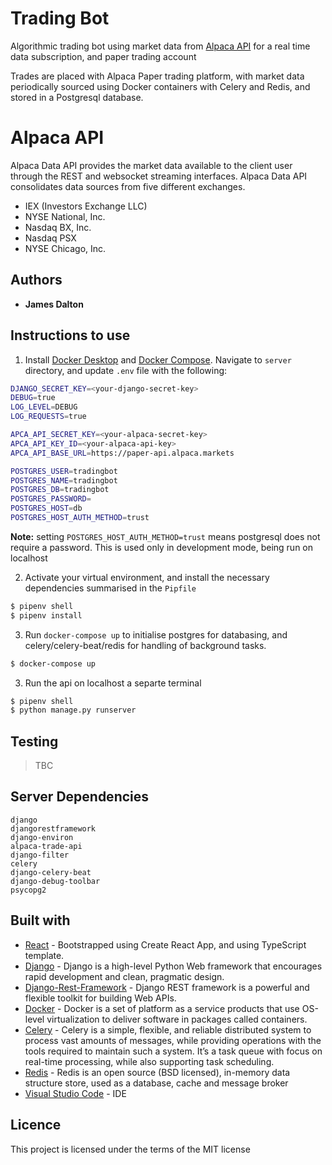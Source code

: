 # **Trading Bot**

Algorithmic trading bot using market data from [Alpaca API](https://alpaca.markets/docs/api-documentation/) for a real time data subscription, and paper trading account

Trades are placed with Alpaca Paper trading platform, with market data periodically sourced using Docker containers with Celery and Redis, and stored in a Postgresql database.

# **Alpaca API**

Alpaca Data API provides the market data available to the client user through the REST and websocket streaming interfaces. Alpaca Data API consolidates data sources from five different exchanges.

- IEX (Investors Exchange LLC)
- NYSE National, Inc.
- Nasdaq BX, Inc.
- Nasdaq PSX
- NYSE Chicago, Inc.

## Authors

- **James Dalton**

## Instructions to use

1. Install [Docker Desktop](https://www.docker.com/products/docker-desktop) and [Docker Compose](https://docs.docker.com/compose/install/). Navigate to `server` directory, and update `.env` file with the following:

```sh
DJANGO_SECRET_KEY=<your-django-secret-key>
DEBUG=true
LOG_LEVEL=DEBUG
LOG_REQUESTS=true

APCA_API_SECRET_KEY=<your-alpaca-secret-key>
APCA_API_KEY_ID=<your-alpaca-api-key>
APCA_API_BASE_URL=https://paper-api.alpaca.markets

POSTGRES_USER=tradingbot
POSTGRES_NAME=tradingbot
POSTGRES_DB=tradingbot
POSTGRES_PASSWORD=
POSTGRES_HOST=db
POSTGRES_HOST_AUTH_METHOD=trust
```

**Note:** setting `POSTGRES_HOST_AUTH_METHOD=trust` means postgresql does not require a password. This is used only in development mode, being run on localhost

2. Activate your virtual environment, and install the necessary dependencies summarised in the `Pipfile`

```sh
$ pipenv shell
$ pipenv install
```

3. Run `docker-compose up` to initialise postgres for databasing, and celery/celery-beat/redis for handling of background tasks.

```sh
$ docker-compose up
```

3. Run the api on localhost a separte terminal

```sh
$ pipenv shell
$ python manage.py runserver
```

## Testing

> TBC

## Server Dependencies

```
django
djangorestframework
django-environ
alpaca-trade-api
django-filter
celery
django-celery-beat
django-debug-toolbar
psycopg2
```

## Built with

- [React](https://create-react-app.dev/docs/adding-typescript/) - Bootstrapped using Create React App, and using TypeScript template.
- [Django](https://nodejs.org/en/) - Django is a high-level Python Web framework that encourages rapid development and clean, pragmatic design.
- [Django-Rest-Framework](https://www.django-rest-framework.org/) - Django REST framework is a powerful and flexible toolkit for building Web APIs.
- [Docker](https://www.docker.com/) - Docker is a set of platform as a service products that use OS-level virtualization to deliver software in packages called containers.
- [Celery](https://docs.celeryproject.org/en/stable/index.html#) - Celery is a simple, flexible, and reliable distributed system to process vast amounts of messages, while providing operations with the tools required to maintain such a system. It’s a task queue with focus on real-time processing, while also supporting task scheduling.
- [Redis](https://redis.io/) - Redis is an open source (BSD licensed), in-memory data structure store, used as a database, cache and message broker
- [Visual Studio Code](https://code.visualstudio.com/) - IDE

## Licence

This project is licensed under the terms of the MIT license
